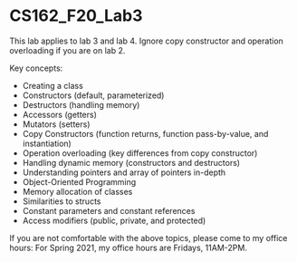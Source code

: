 # CS162_F20_Lab3

This lab applies to lab 3 and lab 4. Ignore copy constructor and operation overloading if you are on lab 2.

Key concepts:
- Creating a class
- Constructors (default, parameterized)
- Destructors (handling memory)
- Accessors (getters)
- Mutators (setters)
- Copy Constructors (function returns, function pass-by-value, and instantiation)
- Operation overloading (key differences from copy constructor)
- Handling dynamic memory (constructors and destructors)
- Understanding pointers and array of pointers in-depth
- Object-Oriented Programming
- Memory allocation of classes
- Similarities to structs
- Constant parameters and constant references
- Access modifiers (public, private, and protected)

If you are not comfortable with the above topics, please come to my office hours:
For Spring 2021, my office hours are Fridays, 11AM-2PM.
